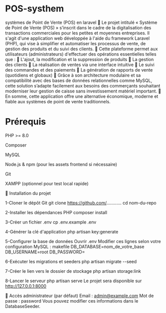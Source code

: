 # POS-systhem
 systèmes de Point de Vente (POS) en laravel
	Le projet intitulé « Système de Point de Vente (POS) » s’inscrit dans le cadre de la digitalisation des transactions commerciales pour les petites et moyennes entreprises. Il s'agit d'une application web développée à l'aide du framework Laravel (PHP), qui vise à simplifier et automatiser les processus de vente, de gestion des produits et du suivi des clients.
	Cette plateforme permet aux utilisateurs (administrateurs) d'effectuer des opérations essentielles telles que :
	L'ajout, la modification et la suppression de produits
	La gestion des clients
	La réalisation de ventes via une interface intuitive
	Le suivi des commandes et des paiements
	La génération de rapports de vente (quotidiens et globaux)
	Grâce à son architecture modulaire et sa compatibilité avec des bases de données relationnelles comme MySQL, cette solution s’adapte facilement aux besoins des commerçants souhaitant moderniser leur gestion de caisse sans investissement matériel important.
	En somme, cette application offre une alternative économique, moderne et fiable aux systèmes de point de vente traditionnels.


#  Prérequis
PHP >= 8.0

Composer

MySQL

Node.js & npm (pour les assets frontend si nécessaire)

Git

XAMPP (optionnel pour test local rapide)

🚀 Installation du projet

1-Cloner le dépôt Git
git clone https://github.com/............
cd nom-du-repo

2-Installer les dépendances PHP
composer install

3-Créer un fichier .env
cp .env.example .env

4-Générer la clé d'application
php artisan key:generate

5-Configurer la base de données
Ouvrir .env
Modifier ces lignes selon votre configuration MySQL :
makefile
DB_DATABASE=nom_de_votre_base
DB_USERNAME=root
DB_PASSWORD=

6-Exécuter les migrations et seeders
php artisan migrate --seed

7-Créer le lien vers le dossier de stockage
php artisan storage:link

8-Lancer le serveur
php artisan serve
Le projet sera disponible sur http://127.0.0.1:8000

👤 Accès administrateur (par défaut)
Email    : admin@example.com
Mot de passe : password
Vous pouvez modifier ces informations dans le DatabaseSeeder.

